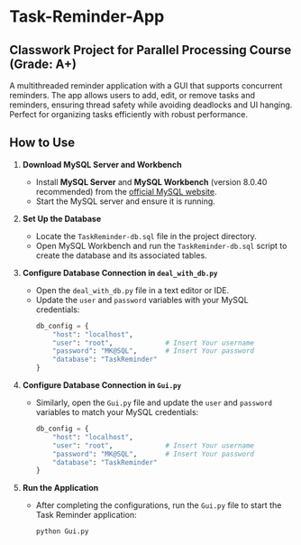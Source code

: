 # Task-Reminder-App

## Classwork Project for Parallel Processing Course (Grade: A+)  

A multithreaded reminder application with a GUI that supports concurrent reminders. The app allows users to add, edit, or remove tasks and reminders, ensuring thread safety while avoiding deadlocks and UI hanging. Perfect for organizing tasks efficiently with robust performance.

## How to Use
1. **Download MySQL Server and Workbench**
   - Install **MySQL Server** and **MySQL Workbench** (version 8.0.40 recommended) from the [official MySQL website](https://dev.mysql.com/downloads/installer/).
   - Start the MySQL server and ensure it is running.



2. **Set Up the Database**
   - Locate the `TaskReminder-db.sql` file in the project directory.
   - Open MySQL Workbench and run the `TaskReminder-db.sql` script to create the database and its associated tables.

3. **Configure Database Connection in `deal_with_db.py`**
   - Open the `deal_with_db.py` file in a text editor or IDE.
   - Update the `user` and `password` variables with your MySQL credentials:
     ```python
     db_config = {
         "host": "localhost",
         "user": "root",             # Insert Your username
         "password": "MK@SQL",       # Insert Your password
         "database": "TaskReminder"
     }
     ```

4. **Configure Database Connection in `Gui.py`**
   - Similarly, open the `Gui.py` file and update the `user` and `password` variables to match your MySQL credentials:
     ```python
     db_config = {
         "host": "localhost",
         "user": "root",             # Insert Your username
         "password": "MK@SQL",       # Insert Your password
         "database": "TaskReminder"
     }
     ```

5. **Run the Application**
   - After completing the configurations, run the `Gui.py` file to start the Task Reminder application:
     ```bash
     python Gui.py
     ```
